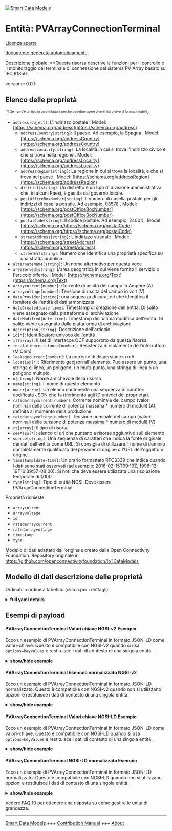 <!-- 10-Header -->    
[![Smart Data Models](https://smartdatamodels.org/wp-content/uploads/2022/01/SmartDataModels_logo.png "Logo")](https://smartdatamodels.org)    
Entità: PVArrayConnectionTerminal    
=================================<!-- /10-Header -->    
<!-- 15-License -->    
[Licenza aperta](https://github.com/smart-data-models//dataModel.OCF/blob/master/PVArrayConnectionTerminal/LICENSE.md)    
[documento generato automaticamente](https://docs.google.com/presentation/d/e/2PACX-1vTs-Ng5dIAwkg91oTTUdt8ua7woBXhPnwavZ0FxgR8BsAI_Ek3C5q97Nd94HS8KhP-r_quD4H0fgyt3/pub?start=false&loop=false&delayms=3000#slide=id.gb715ace035_0_60)    
<!-- /15-License -->    
<!-- 20-Description -->    
Descrizione globale: **Questa risorsa descrive le funzioni per il controllo e il monitoraggio del terminale di connessione del sistema PV Array basato su IEC 61850.    
versione: 0.0.1    
<!-- /20-Description -->    
<!-- 30-PropertiesList -->    
## Elenco delle proprietà    
<sup><sub>[*] Se non c'è un tipo in un attributo è perché potrebbe avere diversi tipi o diversi formati/modelli</sub></sup>.    
- `address[object]`: L'indirizzo postale  . Model: [https://schema.org/address](https://schema.org/address)	- `addressCountry[string]`: Il paese. Ad esempio, la Spagna  . Model: [https://schema.org/addressCountry](https://schema.org/addressCountry)    
	- `addressLocality[string]`: La località in cui si trova l'indirizzo civico e che si trova nella regione  . Model: [https://schema.org/addressLocality](https://schema.org/addressLocality)    
	- `addressRegion[string]`: La regione in cui si trova la località, e che si trova nel paese  . Model: [https://schema.org/addressRegion](https://schema.org/addressRegion)    
	- `district[string]`: Un distretto è un tipo di divisione amministrativa che, in alcuni Paesi, è gestita dal governo locale.      
	- `postOfficeBoxNumber[string]`: Il numero di casella postale per gli indirizzi di casella postale. Ad esempio, 03578  . Model: [https://schema.org/postOfficeBoxNumber](https://schema.org/postOfficeBoxNumber)    
	- `postalCode[string]`: Il codice postale. Ad esempio, 24004  . Model: [https://schema.org/https://schema.org/postalCode](https://schema.org/https://schema.org/postalCode)    
	- `streetAddress[string]`: L'indirizzo stradale  . Model: [https://schema.org/streetAddress](https://schema.org/streetAddress)    
	- `streetNr[string]`: Numero che identifica una proprietà specifica su una strada pubblica      
- `alternateName[string]`: Un nome alternativo per questa voce  - `areaServed[string]`: L'area geografica in cui viene fornito il servizio o l'articolo offerto.  . Model: [https://schema.org/Text](https://schema.org/Text)- `arraycurrent[number]`: Corrente di uscita del campo in Ampere (A)  - `arrayvoltage[number]`: Tensione di uscita del campo in volt (V)  - `dataProvider[string]`: una sequenza di caratteri che identifica il fornitore dell'entità di dati armonizzata  - `dateCreated[date-time]`: Timestamp di creazione dell'entità. Di solito viene assegnato dalla piattaforma di archiviazione  - `dateModified[date-time]`: Timestamp dell'ultima modifica dell'entità. Di solito viene assegnato dalla piattaforma di archiviazione  - `description[string]`: Descrizione dell'articolo  - `id[*]`: Identificatore univoco dell'entità  - `if[array]`: Il set di interfacce OCF supportato da questa risorsa.  - `insulationresistance[number]`: Resistenza di isolamento dell'interruttore (M Ohm)  - `leakagecurrent[number]`: La corrente di dispersione in mA  - `location[*]`: Riferimento geojson all'elemento. Può essere un punto, una stringa di linea, un poligono, un multi-punto, una stringa di linea o un poligono multiplo.  - `n[string]`: Nome amichevole della risorsa  - `name[string]`: Il nome di questo elemento  - `owner[array]`: Un elenco contenente una sequenza di caratteri codificata JSON che fa riferimento agli ID univoci dei proprietari.  - `ratedarraycurrent[number]`: Corrente nominale del campo (valori nominali della corrente di potenza massima * numero di moduli) (A), definita al momento della produzione  - `ratedarrayvoltage[number]`: Tensione nominale del campo (valori nominali della tensione di potenza massima * numero di moduli) (V)  - `rt[array]`: Il tipo di risorsa  - `seeAlso[*]`: elenco di uri che puntano a risorse aggiuntive sull'elemento  - `source[string]`: Una sequenza di caratteri che indica la fonte originale dei dati dell'entità come URL. Si consiglia di utilizzare il nome di dominio completamente qualificato del provider di origine o l'URL dell'oggetto di origine.  - `timestamp[date-time]`: Un orario formattato RFC3339 che indica quando i dati sono stati osservati (ad esempio: 2016-02-15T09:19Z, 1996-12-19T16:39:57-08:00). Si noti che deve essere utilizzata una risoluzione temporale di 1/100  - `type[string]`: Tipo di entità NGSI. Deve essere PVArrayConnectionTerminal  <!-- /30-PropertiesList -->    
<!-- 35-RequiredProperties -->    
Proprietà richieste    
- `arraycurrent`  - `arrayvoltage`  - `id`  - `ratedarraycurrent`  - `ratedarrayvoltage`  - `timestamp`  - `type`  <!-- /35-RequiredProperties -->    
<!-- 40-RequiredProperties -->    
Modello di dati adattato dall'originale creato dalla Open Connectivity Foundation. Repository originale in https://github.com/openconnectivityfoundation/IoTDataModels    
<!-- /40-RequiredProperties -->    
<!-- 50-DataModelHeader -->    
## Modello di dati descrizione delle proprietà    
Ordinati in ordine alfabetico (clicca per i dettagli)    
<!-- /50-DataModelHeader -->    
<!-- 60-ModelYaml -->    
<details><summary><strong>full yaml details</strong></summary>      
```yaml    
PVArrayConnectionTerminal:      
  description: This Resource describes functions for the control and monitoring of IEC 61850 based PV Array system connection terminal.      
  properties:      
    address:      
      description: The mailing address      
      properties:      
        addressCountry:      
          description: 'The country. For example, Spain'      
          type: string      
          x-ngsi:      
            model: https://schema.org/addressCountry      
            type: Property      
        addressLocality:      
          description: 'The locality in which the street address is, and which is in the region'      
          type: string      
          x-ngsi:      
            model: https://schema.org/addressLocality      
            type: Property      
        addressRegion:      
          description: 'The region in which the locality is, and which is in the country'      
          type: string      
          x-ngsi:      
            model: https://schema.org/addressRegion      
            type: Property      
        district:      
          description: 'A district is a type of administrative division that, in some countries, is managed by the local government'      
          type: string      
          x-ngsi:      
            type: Property      
        postOfficeBoxNumber:      
          description: 'The post office box number for PO box addresses. For example, 03578'      
          type: string      
          x-ngsi:      
            model: https://schema.org/postOfficeBoxNumber      
            type: Property      
        postalCode:      
          description: 'The postal code. For example, 24004'      
          type: string      
          x-ngsi:      
            model: https://schema.org/https://schema.org/postalCode      
            type: Property      
        streetAddress:      
          description: The street address      
          type: string      
          x-ngsi:      
            model: https://schema.org/streetAddress      
            type: Property      
        streetNr:      
          description: Number identifying a specific property on a public street      
          type: string      
          x-ngsi:      
            type: Property      
      type: object      
      x-ngsi:      
        model: https://schema.org/address      
        type: Property      
    alternateName:      
      description: An alternative name for this item      
      type: string      
      x-ngsi:      
        type: Property      
    areaServed:      
      description: The geographic area where a service or offered item is provided      
      type: string      
      x-ngsi:      
        model: https://schema.org/Text      
        type: Property      
    arraycurrent:      
      description: Output current of array in Ampere (A)      
      readOnly: true      
      type: number      
      x-ngsi:      
        type: Property      
    arrayvoltage:      
      description: Output voltage of array in volts (V)      
      readOnly: true      
      type: number      
      x-ngsi:      
        type: Property      
    dataProvider:      
      description: A sequence of characters identifying the provider of the harmonised data entity      
      type: string      
      x-ngsi:      
        type: Property      
    dateCreated:      
      description: Entity creation timestamp. This will usually be allocated by the storage platform      
      format: date-time      
      type: string      
      x-ngsi:      
        type: Property      
    dateModified:      
      description: Timestamp of the last modification of the entity. This will usually be allocated by the storage platform      
      format: date-time      
      type: string      
      x-ngsi:      
        type: Property      
    description:      
      description: A description of this item      
      type: string      
      x-ngsi:      
        type: Property      
    id:      
      anyOf:      
        - description: Identifier format of any NGSI entity      
          maxLength: 256      
          minLength: 1      
          pattern: ^[\w\-\.\{\}\$\+\*\[\]`|~^@!,:\\]+$      
          type: string      
          x-ngsi:      
            type: Property      
        - description: Identifier format of any NGSI entity      
          format: uri      
          type: string      
          x-ngsi:      
            type: Property      
      description: Unique identifier of the entity      
      x-ngsi:      
        type: Property      
    if:      
      description: The OCF Interface set supported by this Resource      
      items:      
        enum:      
          - oic.if.s      
          - oic.if.baseline      
        type: string      
      minItems: 2      
      readOnly: true      
      type: array      
      uniqueItems: true      
      x-ngsi:      
        type: Property      
    insulationresistance:      
      description: Insulation resistance of circuit breaker (M Ohm)      
      readOnly: true      
      type: number      
      x-ngsi:      
        type: Property      
    leakagecurrent:      
      description: The leakage current in mA      
      readOnly: true      
      type: number      
      x-ngsi:      
        type: Property      
    location:      
      description: 'Geojson reference to the item. It can be Point, LineString, Polygon, MultiPoint, MultiLineString or MultiPolygon'      
      oneOf:      
        - description: Geojson reference to the item. Point      
          properties:      
            bbox:      
              items:      
                type: number      
              minItems: 4      
              type: array      
            coordinates:      
              items:      
                type: number      
              minItems: 2      
              type: array      
            type:      
              enum:      
                - Point      
              type: string      
          required:      
            - type      
            - coordinates      
          title: GeoJSON Point      
          type: object      
          x-ngsi:      
            type: GeoProperty      
        - description: Geojson reference to the item. LineString      
          properties:      
            bbox:      
              items:      
                type: number      
              minItems: 4      
              type: array      
            coordinates:      
              items:      
                items:      
                  type: number      
                minItems: 2      
                type: array      
              minItems: 2      
              type: array      
            type:      
              enum:      
                - LineString      
              type: string      
          required:      
            - type      
            - coordinates      
          title: GeoJSON LineString      
          type: object      
          x-ngsi:      
            type: GeoProperty      
        - description: Geojson reference to the item. Polygon      
          properties:      
            bbox:      
              items:      
                type: number      
              minItems: 4      
              type: array      
            coordinates:      
              items:      
                items:      
                  items:      
                    type: number      
                  minItems: 2      
                  type: array      
                minItems: 4      
                type: array      
              type: array      
            type:      
              enum:      
                - Polygon      
              type: string      
          required:      
            - type      
            - coordinates      
          title: GeoJSON Polygon      
          type: object      
          x-ngsi:      
            type: GeoProperty      
        - description: Geojson reference to the item. MultiPoint      
          properties:      
            bbox:      
              items:      
                type: number      
              minItems: 4      
              type: array      
            coordinates:      
              items:      
                items:      
                  type: number      
                minItems: 2      
                type: array      
              type: array      
            type:      
              enum:      
                - MultiPoint      
              type: string      
          required:      
            - type      
            - coordinates      
          title: GeoJSON MultiPoint      
          type: object      
          x-ngsi:      
            type: GeoProperty      
        - description: Geojson reference to the item. MultiLineString      
          properties:      
            bbox:      
              items:      
                type: number      
              minItems: 4      
              type: array      
            coordinates:      
              items:      
                items:      
                  items:      
                    type: number      
                  minItems: 2      
                  type: array      
                minItems: 2      
                type: array      
              type: array      
            type:      
              enum:      
                - MultiLineString      
              type: string      
          required:      
            - type      
            - coordinates      
          title: GeoJSON MultiLineString      
          type: object      
          x-ngsi:      
            type: GeoProperty      
        - description: Geojson reference to the item. MultiLineString      
          properties:      
            bbox:      
              items:      
                type: number      
              minItems: 4      
              type: array      
            coordinates:      
              items:      
                items:      
                  items:      
                    items:      
                      type: number      
                    minItems: 2      
                    type: array      
                  minItems: 4      
                  type: array      
                type: array      
              type: array      
            type:      
              enum:      
                - MultiPolygon      
              type: string      
          required:      
            - type      
            - coordinates      
          title: GeoJSON MultiPolygon      
          type: object      
          x-ngsi:      
            type: GeoProperty      
      x-ngsi:      
        type: GeoProperty      
    n:      
      description: Friendly name of the Resource      
      maxLength: 64      
      readOnly: true      
      type: string      
      x-ngsi:      
        type: Property      
    name:      
      description: The name of this item      
      type: string      
      x-ngsi:      
        type: Property      
    owner:      
      description: A List containing a JSON encoded sequence of characters referencing the unique Ids of the owner(s)      
      items:      
        anyOf:      
          - description: Identifier format of any NGSI entity      
            maxLength: 256      
            minLength: 1      
            pattern: ^[\w\-\.\{\}\$\+\*\[\]`|~^@!,:\\]+$      
            type: string      
            x-ngsi:      
              type: Property      
          - description: Identifier format of any NGSI entity      
            format: uri      
            type: string      
            x-ngsi:      
              type: Property      
        description: Unique identifier of the entity      
        x-ngsi:      
          type: Property      
      type: array      
      x-ngsi:      
        type: Property      
    ratedarraycurrent:      
      description: 'Rated current of array (Nominal values of maximum power current * number of modules) (A), defined at manufacturing time'      
      readOnly: true      
      type: number      
      x-ngsi:      
        type: Property      
    ratedarrayvoltage:      
      description: Rated voltage of array (Nominal values of maximum power voltage * number of modules) (V)      
      readOnly: true      
      type: number      
      x-ngsi:      
        type: Property      
    rt:      
      description: The Resource Type      
      items:      
        enum:      
          - oic.r.pvconnectionterminal      
        maxLength: 64      
        type: string      
      minItems: 1      
      readOnly: true      
      type: array      
      uniqueItems: true      
      x-ngsi:      
        type: Property      
    seeAlso:      
      description: list of uri pointing to additional resources about the item      
      oneOf:      
        - items:      
            format: uri      
            type: string      
          minItems: 1      
          type: array      
        - format: uri      
          type: string      
      x-ngsi:      
        type: Property      
    source:      
      description: 'A sequence of characters giving the original source of the entity data as a URL. Recommended to be the fully qualified domain name of the source provider, or the URL to the source object'      
      type: string      
      x-ngsi:      
        type: Property      
    timestamp:      
      description: 'An RFC3339 formatted time indicating when the data was observed (e.g.: 2016-02-15T09:19Z, 1996-12-19T16:39:57-08:00). Note that 1/100 time resolution should be used'      
      format: date-time      
      readOnly: true      
      type: string      
      x-ngsi:      
        type: Property      
    type:      
      description: NGSI entity type. It has to be PVArrayConnectionTerminal      
      enum:      
        - PVArrayConnectionTerminal      
      type: string      
      x-ngsi:      
        type: Property      
  required:      
    - ratedarrayvoltage      
    - ratedarraycurrent      
    - arrayvoltage      
    - arraycurrent      
    - timestamp      
    - id      
    - type      
  type: object      
  x-derived-from: https://raw.githubusercontent.com/openconnectivityfoundation/IoTDataModels/master/PVArraySystemConnectionTerminalResURI.swagger.json      
  x-disclaimer: 'Redistribution and use in source and binary forms, with or without modification, are permitted  provided that the license conditions are met. Copyleft (c) 2022 Contributors to Smart Data Models Program'      
  x-license-url: https://github.com/smart-data-models/dataModel.OCF/blob/master/PVArrayConnectionTerminal/LICENSE.md      
  x-model-schema: https://smart-data-models.github.io/dataModel.OCF/PVArrayConnectionTerminal/schema.json      
  x-model-tags: OCF      
  x-version: 0.0.1      
```    
</details>      
<!-- /60-ModelYaml -->    
<!-- 70-MiddleNotes -->    
<!-- /70-MiddleNotes -->    
<!-- 80-Examples -->    
## Esempi di payload    
#### PVArrayConnectionTerminal Valori chiave NGSI-v2 Esempio    
Ecco un esempio di PVArrayConnectionTerminal in formato JSON-LD come valori-chiave. Questo è compatibile con NGSI-v2 quando si usa `options=keyValues` e restituisce i dati di contesto di una singola entità.    
<details><summary><strong>show/hide example</strong></summary>      
```json  
{  
  "id": "urn:ngsi-ld:PVArrayConnectionTerminal:id:KTUG:11578156",  
  "dateCreated": "2007-08-08T01:12:34Z",  
  "dateModified": "2002-06-18T03:24:51Z",  
  "source": "Employee source ",  
  "name": "Board necessary religious natural sport music white. Natural explain before something first drug contain start. Party prevent live.",  
  "alternateName": "Theory type successful together. Raise study modern miss dog Democrat quickly.",  
  "description": "Every manage political record word group food break. Picture suddenly drug rule bring determine some forward. Beyond chair recently and.",  
  "dataProvider": "Own available buy country store build before. Alread",  
  "owner": [  
    "urn:ngsi-ld:PVArrayConnectionTerminal:items:UJLN:86914131",  
    "urn:ngsi-ld:PVArrayConnectionTerminal:items:GILX:20870916"  
  ],  
  "seeAlso": [  
    "urn:ngsi-ld:PVArrayConnectionTerminal:items:QIDT:79230225"  
  ],  
  "location": {  
    "type": "Point",  
    "coordinates": [  
      28.732768,  
      177.344405  
    ]  
  },  
  "address": {  
    "streetAddress": "Likely improve notice. True power home price check real leader.",  
    "addressLocality": "School n",  
    "addressRegion": "Organization recognize civil. Pm her then nothing increase.",  
    "addressCountry": "Industry product another knowledge else citizen month. Traditional page a although for study anyone. Could yourself plan base rise would.",  
    "postalCode": "First degree response able state m",  
    "postOfficeBoxNumber": "Son break either president stage population boy. Everything affect American race.",  
    "streetNr": "Water voice travel among see red. Republican total policy head Mrs deb",  
    "district": "Full per among clearly. Face hou"  
  },  
  "areaServed": "Buy break marriage also friend reach. Turn phone heart window. Assume be seek article.",  
  "rt": [  
    "oic.r.pvconnectionterminal"  
  ],  
  "ratedarrayvoltage": 650.3,  
  "ratedarraycurrent": 64.9,  
  "arrayvoltage": 382.2,  
  "arraycurrent": 379.1,  
  "leakagecurrent": 81.8,  
  "insulationresistance": 533.9,  
  "timestamp": "1994-06-14T12:11:52Z",  
  "n": "Standard towa",  
  "if": [  
    "oic.if.baseline",  
    "oic.if.s"  
  ],  
  "type": "PVArrayConnectionTerminal"  
}  
```  
</details>    
#### PVArrayConnectionTerminal Esempio normalizzato NGSI-v2    
Ecco un esempio di PVArrayConnectionTerminal in formato JSON-LD normalizzato. Questo è compatibile con NGSI-v2 quando non si utilizzano opzioni e restituisce i dati di contesto di una singola entità.    
<details><summary><strong>show/hide example</strong></summary>      
```json  
{  
  "id": "urn:ngsi-ld:PVArrayConnectionTerminal:id:KTUG:11578156",  
  "dateCreated": {  
    "type": "DateTime",  
    "value": "2007-08-08T01:12:34Z"  
  },  
  "dateModified": {  
    "type": "DateTime",  
    "value": "2002-06-18T03:24:51Z"  
  },  
  "source": {  
    "type": "Text",  
    "value": "Employee source "  
  },  
  "name": {  
    "type": "Text",  
    "value": "Board necessary religious natural sport music white. Natural explain before something first drug contain start. Party prevent live."  
  },  
  "alternateName": {  
    "type": "Text",  
    "value": "Theory type successful together. Raise study modern miss dog Democrat quickly."  
  },  
  "description": {  
    "type": "Text",  
    "value": "Every manage political record word group food break. Picture suddenly drug rule bring determine some forward. Beyond chair recently and."  
  },  
  "dataProvider": {  
    "type": "Text",  
    "value": "Own available buy country store build before. Alread"  
  },  
  "owner": {  
    "type": "StructuredValue",  
    "value": [  
      "urn:ngsi-ld:PVArrayConnectionTerminal:items:UJLN:86914131",  
      "urn:ngsi-ld:PVArrayConnectionTerminal:items:GILX:20870916"  
    ]  
  },  
  "seeAlso": {  
    "type": "StructuredValue",  
    "value": [  
      "urn:ngsi-ld:PVArrayConnectionTerminal:items:QIDT:79230225"  
    ]  
  },  
  "location": {  
    "type": "geo:json",  
    "value": {  
      "type": "Point",  
      "coordinates": [  
        28.732768,  
        177.344405  
      ]  
    }  
  },  
  "address": {  
    "type": "StructuredValue",  
    "value": {  
      "streetAddress": "Likely improve notice. True power home price check real leader.",  
      "addressLocality": "School n",  
      "addressRegion": "Organization recognize civil. Pm her then nothing increase.",  
      "addressCountry": "Industry product another knowledge else citizen month. Traditional page a although for study anyone. Could yourself plan base rise would.",  
      "postalCode": "First degree response able state m",  
      "postOfficeBoxNumber": "Son break either president stage population boy. Everything affect American race.",  
      "streetNr": "Water voice travel among see red. Republican total policy head Mrs deb",  
      "district": "Full per among clearly. Face hou"  
    }  
  },  
  "areaServed": {  
    "type": "Text",  
    "value": "Buy break marriage also friend reach. Turn phone heart window. Assume be seek article."  
  },  
  "rt": {  
    "type": "StructuredValue",  
    "value": [  
      "oic.r.pvconnectionterminal"  
    ]  
  },  
  "ratedarrayvoltage": {  
    "type": "Number",  
    "value": 650.3  
  },  
  "ratedarraycurrent": {  
    "type": "Number",  
    "value": 64.9  
  },  
  "arrayvoltage": {  
    "type": "Number",  
    "value": 382.2  
  },  
  "arraycurrent": {  
    "type": "Number",  
    "value": 379.1  
  },  
  "leakagecurrent": {  
    "type": "Number",  
    "value": 81.8  
  },  
  "insulationresistance": {  
    "type": "Number",  
    "value": 533.9  
  },  
  "timestamp": {  
    "type": "DateTime",  
    "value": "1994-06-14T12:11:52Z"  
  },  
  "n": {  
    "type": "Text",  
    "value": "Standard towa"  
  },  
  "if": {  
    "type": "StructuredValue",  
    "value": [  
      "oic.if.baseline",  
      "oic.if.s"  
    ]  
  },  
  "type": "PVArrayConnectionTerminal"  
}  
```  
</details>    
#### PVArrayConnectionTerminal Valori chiave NGSI-LD Esempio    
Ecco un esempio di PVArrayConnectionTerminal in formato JSON-LD come valori-chiave. Questo è compatibile con NGSI-LD quando si usa `options=keyValues` e restituisce i dati di contesto di una singola entità.    
<details><summary><strong>show/hide example</strong></summary>      
```json  
{  
  "id": "urn:ngsi-ld:PVArrayConnectionTerminal:id:KTUG:11578156",  
  "dateCreated": "2007-08-08T01:12:34Z",  
  "dateModified": "2002-06-18T03:24:51Z",  
  "source": "Employee source ",  
  "name": "Board necessary religious natural sport music white. Natural explain before something first drug contain start. Party prevent live.",  
  "alternateName": "Theory type successful together. Raise study modern miss dog Democrat quickly.",  
  "description": "Every manage political record word group food break. Picture suddenly drug rule bring determine some forward. Beyond chair recently and.",  
  "dataProvider": "Own available buy country store build before. Alread",  
  "owner": [  
    "urn:ngsi-ld:PVArrayConnectionTerminal:items:UJLN:86914131",  
    "urn:ngsi-ld:PVArrayConnectionTerminal:items:GILX:20870916"  
  ],  
  "seeAlso": [  
    "urn:ngsi-ld:PVArrayConnectionTerminal:items:QIDT:79230225"  
  ],  
  "location": {  
    "type": "Point",  
    "coordinates": [  
      28.732768,  
      177.344405  
    ]  
  },  
  "address": {  
    "streetAddress": "Likely improve notice. True power home price check real leader.",  
    "addressLocality": "School n",  
    "addressRegion": "Organization recognize civil. Pm her then nothing increase.",  
    "addressCountry": "Industry product another knowledge else citizen month. Traditional page a although for study anyone. Could yourself plan base rise would.",  
    "postalCode": "First degree response able state m",  
    "postOfficeBoxNumber": "Son break either president stage population boy. Everything affect American race.",  
    "streetNr": "Water voice travel among see red. Republican total policy head Mrs deb",  
    "district": "Full per among clearly. Face hou"  
  },  
  "areaServed": "Buy break marriage also friend reach. Turn phone heart window. Assume be seek article.",  
  "rt": [  
    "oic.r.pvconnectionterminal"  
  ],  
  "ratedarrayvoltage": 650.3,  
  "ratedarraycurrent": 64.9,  
  "arrayvoltage": 382.2,  
  "arraycurrent": 379.1,  
  "leakagecurrent": 81.8,  
  "insulationresistance": 533.9,  
  "timestamp": "1994-06-14T12:11:52Z",  
  "n": "Standard towa",  
  "if": [  
    "oic.if.baseline",  
    "oic.if.s"  
  ],  
  "type": "PVArrayConnectionTerminal",  
  "@context": [  
    "https://smartdatamodels.org/context.jsonld"  
  ]  
}  
```  
</details>    
#### PVArrayConnectionTerminal NGSI-LD normalizzato Esempio    
Ecco un esempio di PVArrayConnectionTerminal in formato JSON-LD normalizzato. Questo è compatibile con NGSI-LD quando non si utilizzano opzioni e restituisce i dati di contesto di una singola entità.    
<details><summary><strong>show/hide example</strong></summary>      
```json  
{  
    "id": "urn:ngsi-ld:PVArrayConnectionTerminal:id:KTUG:11578156",  
    "dateCreated": {  
        "type": "Property",  
        "value": {  
            "@type": "DateTime",  
            "@value": "2007-08-08T01:12:34Z"  
        }  
    },  
    "dateModified": {  
        "type": "Property",  
        "value": {  
            "@type": "DateTime",  
            "@value": "2002-06-18T03:24:51Z"  
        }  
    },  
    "source": {  
        "type": "Property",  
        "value": "Employee source "  
    },  
    "name": {  
        "type": "Property",  
        "value": "Board necessary religious natural sport music white. Natural explain before something first drug contain start. Party prevent live."  
    },  
    "alternateName": {  
        "type": "Property",  
        "value": "Theory type successful together. Raise study modern miss dog Democrat quickly."  
    },  
    "description": {  
        "type": "Property",  
        "value": "Every manage political record word group food break. Picture suddenly drug rule bring determine some forward. Beyond chair recently and."  
    },  
    "dataProvider": {  
        "type": "Property",  
        "value": "Own available buy country store build before. Alread"  
    },  
    "owner": {  
        "type": "Property",  
        "value": [  
            "urn:ngsi-ld:PVArrayConnectionTerminal:items:UJLN:86914131",  
            "urn:ngsi-ld:PVArrayConnectionTerminal:items:GILX:20870916"  
        ]  
    },  
    "seeAlso": {  
        "type": "Property",  
        "value": [  
            "urn:ngsi-ld:PVArrayConnectionTerminal:items:QIDT:79230225"  
        ]  
    },  
    "location": {  
        "type": "GeoProperty",  
        "value": {  
            "type": "Point",  
            "coordinates": [  
                28.732768,  
                177.344405  
            ]  
        }  
    },  
    "address": {  
        "type": "Property",  
        "value": {  
            "streetAddress": "Likely improve notice. True power home price check real leader.",  
            "addressLocality": "School n",  
            "addressRegion": "Organization recognize civil. Pm her then nothing increase.",  
            "addressCountry": "Industry product another knowledge else citizen month. Traditional page a although for study anyone. Could yourself plan base rise would.",  
            "postalCode": "First degree response able state m",  
            "postOfficeBoxNumber": "Son break either president stage population boy. Everything affect American race.",  
            "streetNr": "Water voice travel among see red. Republican total policy head Mrs deb",  
            "district": "Full per among clearly. Face hou"  
        }  
    },  
    "areaServed": {  
        "type": "Property",  
        "value": "Buy break marriage also friend reach. Turn phone heart window. Assume be seek article."  
    },  
    "rt": {  
        "type": "Property",  
        "value": [  
            "oic.r.pvconnectionterminal"  
        ]  
    },  
    "ratedarrayvoltage": {  
        "type": "Property",  
        "value": 650.3  
    },  
    "ratedarraycurrent": {  
        "type": "Property",  
        "value": 64.9  
    },  
    "arrayvoltage": {  
        "type": "Property",  
        "value": 382.2  
    },  
    "arraycurrent": {  
        "type": "Property",  
        "value": 379.1  
    },  
    "leakagecurrent": {  
        "type": "Property",  
        "value": 81.8  
    },  
    "insulationresistance": {  
        "type": "Property",  
        "value": 533.9  
    },  
    "timestamp": {  
        "type": "Property",  
        "value": {  
            "@type": "DateTime",  
            "@value": "1994-06-14T12:11:52Z"  
        }  
    },  
    "n": {  
        "type": "Property",  
        "value": "Standard towa"  
    },  
    "if": {  
        "type": "Property",  
        "value": [  
            "oic.if.baseline",  
            "oic.if.s"  
        ]  
    },  
    "type": "PVArrayConnectionTerminal",  
    "@context": [  
        "https://smartdatamodels.org/context.jsonld"  
    ]  
}  
```  
</details><!-- /80-Examples -->    
<!-- 90-FooterNotes -->    
<!-- /90-FooterNotes -->    
<!-- 95-Units -->    
Vedere [FAQ 10](https://smartdatamodels.org/index.php/faqs/) per ottenere una risposta su come gestire le unità di grandezza.    
<!-- /95-Units -->    
<!-- 97-LastFooter -->    
---    
[Smart Data Models](https://smartdatamodels.org) +++ [Contribution Manual](https://bit.ly/contribution_manual) +++ [About](https://bit.ly/Introduction_SDM)<!-- /97-LastFooter -->    
